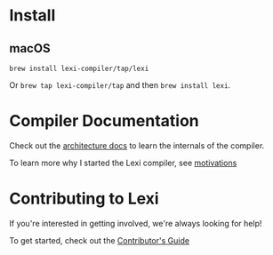 # Install

## macOS

`brew install lexi-compiler/tap/lexi`

Or `brew tap lexi-compiler/tap` and then `brew install lexi`.

# Compiler Documentation

Check out the [architecture docs](/docs/architecture) to learn the internals of the compiler.

To learn more why I started the Lexi compiler, see [motivations](/docs/motivations)

# Contributing to Lexi

If you're interested in getting involved, we're always looking for help!

To get started, check out the [Contributor's Guide](docs/contribute)
